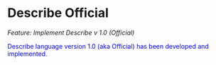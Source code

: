 # Describe Official
_Feature: Implement Describe v 1.0 (Official)_

<span style="color:blue">Describe language version 1.0 (aka Official) has been developed and implemented.</span>
